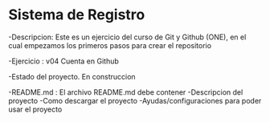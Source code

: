 
<h1>Sistema de Registro</h1>

-Descripcion: Este es un ejercicio del curso de Git y Github (ONE), en el cual empezamos los primeros pasos
para crear el repositorio 

-Ejercicio : v04 Cuenta en Github

-Estado del proyecto. En construccion

-README.md : El archivo README.md debe contener
    -Descripcion del proyecto
    -Como descargar el proyecto
    -Ayudas/configuraciones para poder usar el proyecto
